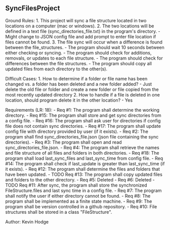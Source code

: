 SyncFilesProject
----------------
Ground Rules:
    1. This project will sync a file structure located in two locations on a computer (mac or windows).
    2. The two locations will be defined in a text file (sync_directories_file.txt) in the program's directory.
        - Might change to JSON config file and add prompt to enter file location if files cannot be found.
    3. The file sync will occur when a difference is found between the file_structures.
        - The program should wait 10 seconds between either checking or syncing.
        - The program should check for additions, removals, or updates to each file structure.
        - The program should check for differences between the file structures.
        - The program should copy all updated files from each directory to the other(s).

Difficult Cases:
    1. How to determine if a folder or file name has been changed vs. a folder has been deleted and a new folder added?
        - Just delete the old file or folder and create a new folder or file copied from the
            most recently updated directory
    2. How to handle if a file is deleted in one location, should program delete it in the other location?
        - Yes

Requirements (LR: 18):
    - Req #1: The program shall determine the working directory.
    - Req #15: The program shall store and get sync directories from a config file.
    - Req #16: The program shall ask user for directories if config file does not contain sync directories.
    - Req #17: The program shall update config file with directory provided by user (if it exists).
    - Req #2: The program shall find sync_directories_file.json (json file containing the sync directories).
    - Req #3: The program shall open and read sync_directories_file.json.
    - Req #4: The program shall retrieve the names and file structure of all files and folders in both directories.
    - Req #18: The program shall load last_sync_files and last_sync_time from config file.
    - Req #14: The program shall check if last_update is greater than last_sync_time (if it exists).
    - Req #12: The program shall determine the files and folders that have been updated.
    - TODO Req #13: The program shall copy updated files and folders to the other directory.
    - Req #5: Deleted
    - Req #6: Deleted
    - TODO Req #11: After sync, the program shall store the synchronized FileStructure.files and last sync time in a
        config file.
    - Req #7: The program shall notify the user if either directory cannot be found.
    - Req #8: The program shall be implemented as a finite state machine.
    - Req #9: The program shall be version controlled in a github repository.
    - Req #10: File structures shall be stored in a class "FileStructure".

Author: Kevin Hodge
